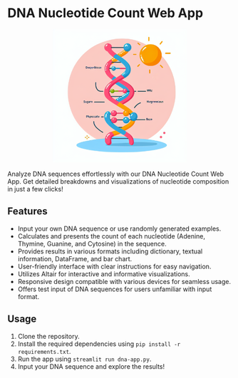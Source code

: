 # DNA Nucleotide Count Web App

<div style="text-align:center;">
  <img src="./assets/dna-logo.png" alt="DNA Nucleotide Count Logo" width="300px"/>
</div>

Analyze DNA sequences effortlessly with our DNA Nucleotide Count Web App. Get detailed breakdowns and visualizations of nucleotide composition in just a few clicks!

## Features

- Input your own DNA sequence or use randomly generated examples.
- Calculates and presents the count of each nucleotide (Adenine, Thymine, Guanine, and Cytosine) in the sequence.
- Provides results in various formats including dictionary, textual information, DataFrame, and bar chart.
- User-friendly interface with clear instructions for easy navigation.
- Utilizes Altair for interactive and informative visualizations.
- Responsive design compatible with various devices for seamless usage.
- Offers test input of DNA sequences for users unfamiliar with input format.

## Usage

1. Clone the repository.
2. Install the required dependencies using `pip install -r requirements.txt`.
3. Run the app using `streamlit run dna-app.py`.
4. Input your DNA sequence and explore the results!
